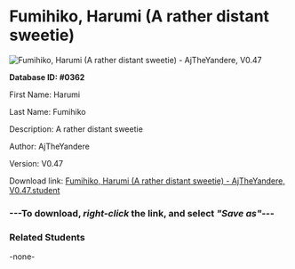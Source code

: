 # Fumihiko, Harumi (A rather distant sweetie)

<img src="Files/Fumihiko, Harumi (A rather distant sweetie).png" title="Fumihiko, Harumi (A rather distant sweetie) - AjTheYandere, V0.47">

**Database ID: #0362**

First Name: Harumi

Last Name: Fumihiko

Description: A rather distant sweetie

Author: AjTheYandere

Version: V0.47

Download link: <a href="https://raw.githubusercontent.com/Arbiter1223/Daigaku-Gurashi-Custom-Students/master/Files/Student Files/Fumihiko%2C%20Harumi%20(A%20rather%20distant%20sweetie)%20-%20AjTheYandere%2C%20V0.47.student">Fumihiko, Harumi (A rather distant sweetie) - AjTheYandere, V0.47.student</a>

### ---**To download, _right-click_ the link, and select _"Save as"_**---

### Related Students

-none-
